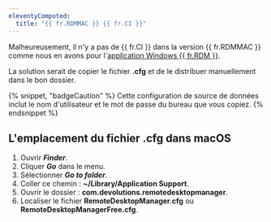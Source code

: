 ```yaml
---
eleventyComputed:
  title: "{{ fr.RDMMAC }} {{ fr.CI }}"
---
```

Malheureusement, il n'y a pas de {{ fr.CI }} dans la version {{ fr.RDMMAC }} comme nous en avons pour l'[application Windows {{ fr.RDM }}](/rdm/windows/installation/client/custom-installer-service/).

La solution serait de copier le fichier **.cfg** et de le distribuer manuellement dans le bon dossier.

{% snippet, "badgeCaution" %}
Cette configuration de source de données inclut le nom d'utilisateur et le mot de passe du bureau que vous copiez.
{% endsnippet %}

## L'emplacement du fichier **.cfg** dans macOS

1. Ouvrir ***Finder***.
1. Cliquer ***Go*** dans le menu.
1. Sélectionner ***Go to folder***.
1. Coller ce chemin : **~/Library/Application Support**.
1. Ouvrir le dossier : **com.devolutions.remotedesktopmanager**.
1. Localiser le fichier **RemoteDesktopManager.cfg** ou **RemoteDesktopManagerFree.cfg**.
